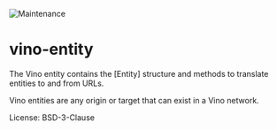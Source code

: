 ![Maintenance](https://img.shields.io/badge/maintenance-activly--developed-brightgreen.svg)

# vino-entity

The Vino entity contains the [Entity] structure and methods to translate
entities to and from URLs.

Vino entities are any origin or target that can exist in a Vino network.

License: BSD-3-Clause
